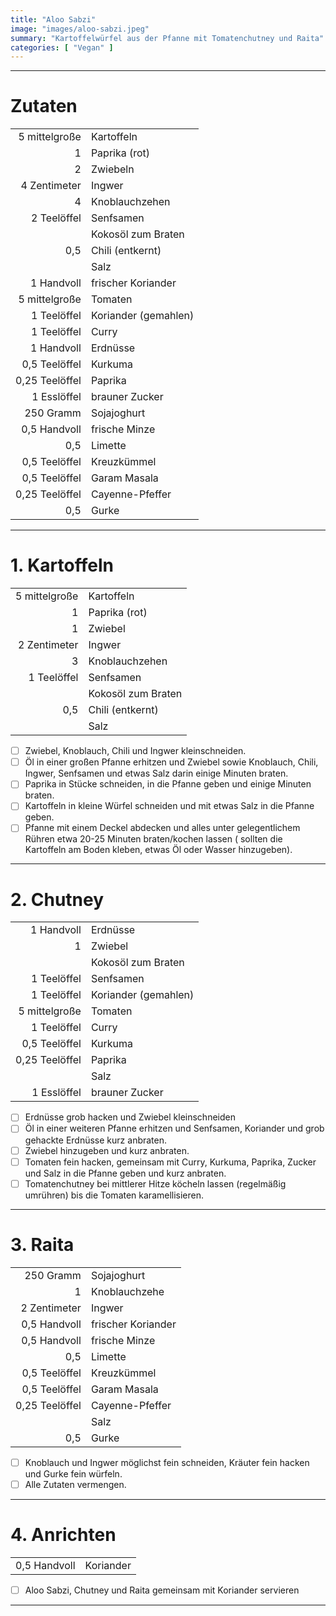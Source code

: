 ```yaml
---
title: "Aloo Sabzi"
image: "images/aloo-sabzi.jpeg"
summary: "Kartoffelwürfel aus der Pfanne mit Tomatenchutney und Raita"
categories: [ "Vegan" ]
---
```


---

# Zutaten

|                |                      |
|---------------:|:---------------------|
|  5 mittelgroße | Kartoffeln           |
|              1 | Paprika (rot)        |
|              2 | Zwiebeln             |
|   4 Zentimeter | Ingwer               |
|              4 | Knoblauchzehen       |
|    2 Teelöffel | Senfsamen            |
|                | Kokosöl zum Braten   |
|            0,5 | Chili (entkernt)     |
|                | Salz                 |
|     1 Handvoll | frischer Koriander   |
|  5 mittelgroße | Tomaten              |
|    1 Teelöffel | Koriander (gemahlen) |
|    1 Teelöffel | Curry                |
|     1 Handvoll | Erdnüsse             |
|  0,5 Teelöffel | Kurkuma              |
| 0,25 Teelöffel | Paprika              |
|    1 Esslöffel | brauner Zucker       |
|      250 Gramm | Sojajoghurt          |
|   0,5 Handvoll | frische Minze        |
|            0,5 | Limette              |
|  0,5 Teelöffel | Kreuzkümmel          |
|  0,5 Teelöffel | Garam Masala         |
| 0,25 Teelöffel | Cayenne-Pfeffer      |
|            0,5 | Gurke                |

---

# 1. Kartoffeln

|               |                    |
|--------------:|:-------------------|
| 5 mittelgroße | Kartoffeln         |
|             1 | Paprika (rot)      |
|             1 | Zwiebel            |
|  2 Zentimeter | Ingwer             |
|             3 | Knoblauchzehen     |
|   1 Teelöffel | Senfsamen          |
|               | Kokosöl zum Braten |
|           0,5 | Chili (entkernt)   |
|               | Salz               |

- [ ] Zwiebel, Knoblauch, Chili und Ingwer kleinschneiden.
- [ ] Öl in einer großen Pfanne erhitzen und Zwiebel sowie Knoblauch, Chili, Ingwer, Senfsamen und etwas Salz darin
  einige Minuten braten.
- [ ] Paprika in Stücke schneiden, in die Pfanne geben und einige Minuten braten.
- [ ] Kartoffeln in kleine Würfel schneiden und mit etwas Salz in die Pfanne geben.
- [ ] Pfanne mit einem Deckel abdecken und alles unter gelegentlichem Rühren etwa 20-25 Minuten braten/kochen lassen (
  sollten die Kartoffeln am Boden kleben, etwas Öl oder Wasser hinzugeben).

---

# 2. Chutney

|                |                      |
|---------------:|:---------------------|
|     1 Handvoll | Erdnüsse             |
|              1 | Zwiebel              |
|                | Kokosöl zum Braten   |
|    1 Teelöffel | Senfsamen            |
|    1 Teelöffel | Koriander (gemahlen) |
|  5 mittelgroße | Tomaten              |
|    1 Teelöffel | Curry                |
|  0,5 Teelöffel | Kurkuma              |
| 0,25 Teelöffel | Paprika              |
|                | Salz                 |
|    1 Esslöffel | brauner Zucker       |

- [ ] Erdnüsse grob hacken und Zwiebel kleinschneiden
- [ ] Öl in einer weiteren Pfanne erhitzen und Senfsamen, Koriander und grob gehackte Erdnüsse kurz anbraten.
- [ ] Zwiebel hinzugeben und kurz anbraten.
- [ ] Tomaten fein hacken, gemeinsam mit Curry, Kurkuma, Paprika, Zucker und Salz in die Pfanne geben und kurz anbraten.
- [ ] Tomatenchutney bei mittlerer Hitze köcheln lassen (regelmäßig umrühren) bis die Tomaten karamellisieren.

---

# 3. Raita

|                |                    |
|---------------:|:-------------------|
|      250 Gramm | Sojajoghurt        |
|              1 | Knoblauchzehe      |
|   2 Zentimeter | Ingwer             |
|   0,5 Handvoll | frischer Koriander |
|   0,5 Handvoll | frische Minze      |
|            0,5 | Limette            |
|  0,5 Teelöffel | Kreuzkümmel        |
|  0,5 Teelöffel | Garam Masala       |
| 0,25 Teelöffel | Cayenne-Pfeffer    |
|                | Salz               |
|            0,5 | Gurke              |

- [ ] Knoblauch und Ingwer möglichst fein schneiden, Kräuter fein hacken und Gurke fein würfeln.
- [ ] Alle Zutaten vermengen.

---

# 4. Anrichten

|              |           |
|-------------:|:----------|
| 0,5 Handvoll | Koriander |

- [ ] Aloo Sabzi, Chutney und Raita gemeinsam mit Koriander servieren

---
